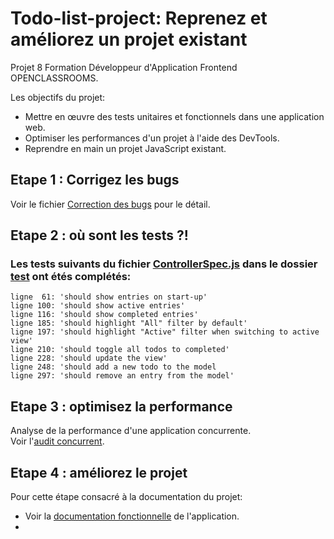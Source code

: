 # Todo-list-project: Reprenez et améliorez un projet existant
Projet 8 Formation Développeur d'Application Frontend OPENCLASSROOMS.

Les objectifs du projet:
* Mettre en œuvre des tests unitaires et fonctionnels dans une application web. 
* Optimiser les performances d'un projet à l'aide des DevTools. 
* Reprendre en main un projet JavaScript existant.
## Etape 1 : Corrigez les bugs
Voir le fichier [Correction des bugs](https://github.com/Magestak/todo-list-project/blob/master/docs/Correction-des-bugs.md) pour le détail.  
## Etape 2 : où sont les tests ?!  
### Les tests suivants du fichier [ControllerSpec.js](https://github.com/Magestak/todo-list-project/blob/master/test/ControllerSpec.js) dans le dossier [test](https://github.com/Magestak/todo-list-project/tree/master/test) ont étés complétés:  
```
ligne  61: 'should show entries on start-up'
ligne 100: 'should show active entries' 
ligne 116: 'should show completed entries'
ligne 185: 'should highlight "All" filter by default'
ligne 197: 'should highlight "Active" filter when switching to active view'
ligne 210: 'should toggle all todos to completed'
ligne 228: 'should update the view'
ligne 248: 'should add a new todo to the model
ligne 297: 'should remove an entry from the model'
```
## Etape 3 : optimisez la performance  
Analyse de la performance d'une application concurrente.  
Voir l'[audit concurrent](https://github.com/Magestak/todo-list-project/blob/master/docs/Audit-performance-concurrent.md).  
## Etape 4 : améliorez le projet  
Pour cette étape consacré à la documentation du projet:  
* Voir la [documentation fonctionnelle](https://github.com/Magestak/todo-list-project/blob/master/docs/Documentation-fonctionnelle.md) de l'application.  
* 
